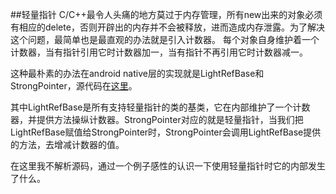 ##轻量指针
C/C++最令人头痛的地方莫过于内存管理，所有new出来的对象必须有相应的delete，否则开辟出的内存并不会被释放，进而造成内存泄露。为了解决这个问题，最简单也是最直观的办法就是引入计数器。
每个对象自身维护着一个计数器，当有指针引用它时计数器加一，当有指针不再引用它时计数器减一。

这种最朴素的办法在android native层的实现就是LightRefBase和StrongPointer，源代码在[这里](https://github.com/android/platform_system_core/blob/a59c7bcc48121cd95f65f3a67560dc1d461fc85a/libutils/include/utils/RefBase.h#L349)。

其中LightRefBase是所有支持轻量指针的类的基类，它在内部维护了一个计数器，并提供方法操纵计数器。StrongPointer对应的就是轻量指针，当我们把LightRefBase赋值给StrongPointer时，StrongPointer会调用LightRefBase提供的方法，去增减计数器的值。

在这里我不解析源码，通过一个例子感性的认识一下使用轻量指针时它的内部发生了什么。

